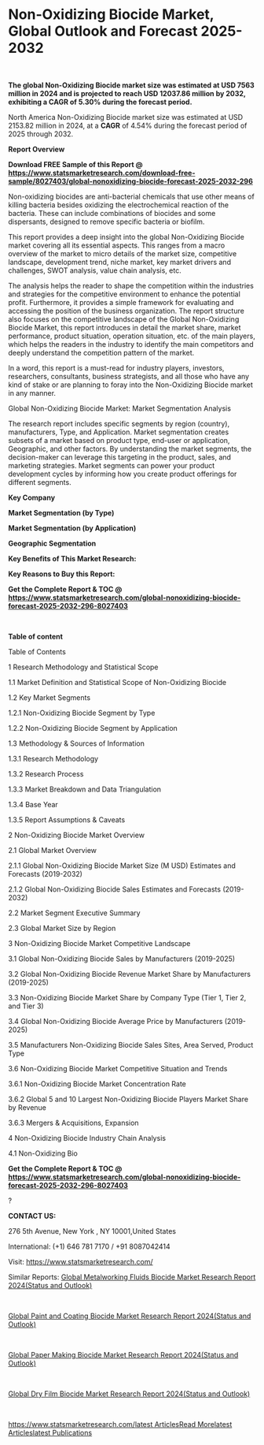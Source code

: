 <h1>Non-Oxidizing Biocide Market, Global Outlook and Forecast 2025-2032</h1><br/><p><strong>The global Non-Oxidizing Biocide market size was estimated at USD 7563 million in 2024 and is projected to reach USD 12037.86 million by 2032, exhibiting a <strong>CAGR</strong> of 5.30% during the forecast period.</strong></p>
 
 
 
 <p>North America Non-Oxidizing Biocide market size was estimated at USD 2153.82 million in 2024, at a <strong>CAGR</strong> of 4.54% during the forecast period of 2025 through 2032.</p>
 
 
 
 <p><strong>Report Overview</strong></p>
 
 
 
 <p><strong>Download FREE Sample of this Report @ <a href="https://www.statsmarketresearch.com/download-free-sample/8027403/global-nonoxidizing-biocide-forecast-2025-2032-296">https://www.statsmarketresearch.com/download-free-sample/8027403/global-nonoxidizing-biocide-forecast-2025-2032-296</a></strong></p>
 
 
 
 <p>Non-oxidizing biocides are anti-bacterial chemicals that use other means of killing bacteria besides oxidizing the electrochemical reaction of the bacteria. These can include combinations of biocides and some dispersants, designed to remove specific bacteria or biofilm.</p>
 
 
 
 <p>This report provides a deep insight into the global Non-Oxidizing Biocide market covering all its essential aspects. This ranges from a macro overview of the market to micro details of the market size, competitive landscape, development trend, niche market, key market drivers and challenges, SWOT analysis, value chain analysis, etc.</p>
 
 
 
 <p>The analysis helps the reader to shape the competition within the industries and strategies for the competitive environment to enhance the potential profit. Furthermore, it provides a simple framework for evaluating and accessing the position of the business organization. The report structure also focuses on the competitive landscape of the Global Non-Oxidizing Biocide Market, this report introduces in detail the market share, market performance, product situation, operation situation, etc. of the main players, which helps the readers in the industry to identify the main competitors and deeply understand the competition pattern of the market.</p>
 
 
 
 <p>In a word, this report is a must-read for industry players, investors, researchers, consultants, business strategists, and all those who have any kind of stake or are planning to foray into the Non-Oxidizing Biocide market in any manner.</p>
 
 
 
 <p>Global Non-Oxidizing Biocide Market: Market Segmentation Analysis</p>
 
 
 
 <p>The research report includes specific segments by region (country), manufacturers, Type, and Application. Market segmentation creates subsets of a market based on product type, end-user or application, Geographic, and other factors. By understanding the market segments, the decision-maker can leverage this targeting in the product, sales, and marketing strategies. Market segments can power your product development cycles by informing how you create product offerings for different segments.</p>
 
 
 
 <p><strong>Key Company</strong></p>
 
 
 
 <p><strong>Market Segmentation (by Type)</strong></p>
 
 
 
 <p><strong>Market Segmentation (<strong>by Application</strong>)</strong></p>
 
 
 
 <p><strong>Geographic Segmentation</strong></p>
 
 
 
 <p><strong>Key Benefits of This Market Research:</strong></p>
 
 
 
 <p><strong>Key <strong>Reasons to Buy</strong> this Report:</strong></p>
 
 
 
 <div><b>Get the Complete Report & TOC @ <a href="https://www.statsmarketresearch.com/global-nonoxidizing-biocide-forecast-2025-2032-296-8027403">https://www.statsmarketresearch.com/global-nonoxidizing-biocide-forecast-2025-2032-296-8027403</a></b></div>
 
 
 
 <p><br />
 
 <b>Table of content</b></p>
 
 
 
 <p>Table of Contents<br />
 
 1 Research Methodology and Statistical Scope<br />
 
 1.1 Market Definition and Statistical Scope of Non-Oxidizing Biocide<br />
 
 1.2 Key Market Segments<br />
 
 1.2.1 Non-Oxidizing Biocide Segment by Type<br />
 
 1.2.2 Non-Oxidizing Biocide Segment by Application<br />
 
 1.3 Methodology & Sources of Information<br />
 
 1.3.1 Research Methodology<br />
 
 1.3.2 Research Process<br />
 
 1.3.3 Market Breakdown and Data Triangulation<br />
 
 1.3.4 Base Year<br />
 
 1.3.5 Report Assumptions & Caveats<br />
 
 2 Non-Oxidizing Biocide Market Overview<br />
 
 2.1 Global Market Overview<br />
 
 2.1.1 Global Non-Oxidizing Biocide Market Size (M USD) Estimates and Forecasts (2019-2032)<br />
 
 2.1.2 Global Non-Oxidizing Biocide Sales Estimates and Forecasts (2019-2032)<br />
 
 2.2 Market Segment Executive Summary<br />
 
 2.3 Global Market Size by Region<br />
 
 3 Non-Oxidizing Biocide Market Competitive Landscape<br />
 
 3.1 Global Non-Oxidizing Biocide Sales by Manufacturers (2019-2025)<br />
 
 3.2 Global Non-Oxidizing Biocide Revenue Market Share by Manufacturers (2019-2025)<br />
 
 3.3 Non-Oxidizing Biocide Market Share by Company Type (Tier 1, Tier 2, and Tier 3)<br />
 
 3.4 Global Non-Oxidizing Biocide Average Price by Manufacturers (2019-2025)<br />
 
 3.5 Manufacturers Non-Oxidizing Biocide Sales Sites, Area Served, Product Type<br />
 
 3.6 Non-Oxidizing Biocide Market Competitive Situation and Trends<br />
 
 3.6.1 Non-Oxidizing Biocide Market Concentration Rate<br />
 
 3.6.2 Global 5 and 10 Largest Non-Oxidizing Biocide Players Market Share by Revenue<br />
 
 3.6.3 Mergers & Acquisitions, Expansion<br />
 
 4 Non-Oxidizing Biocide Industry Chain Analysis<br />
 
 4.1 Non-Oxidizing Bio</p>
 
 
 
 <div><b>Get the Complete Report & TOC @ <a href="https://www.statsmarketresearch.com/global-nonoxidizing-biocide-forecast-2025-2032-296-8027403">https://www.statsmarketresearch.com/global-nonoxidizing-biocide-forecast-2025-2032-296-8027403</a></b></div>
 
 
 
 <p>? </p>
 
 
 
 <p><b>CONTACT US:</b><br />
 
 276 5th Avenue, New York , NY 10001,United States<br />
 
 International: (+1) 646 781 7170 / +91 8087042414<br />
 
 Visit: <a href="https://www.statsmarketresearch.com/">https://www.statsmarketresearch.com/</a><br />
 
 Similar Reports: <a href="https://www.statsmarketresearch.com/global-nonoxidizing-biocide-forecast-2025-2032-296-8027403">Global Metalworking Fluids Biocide Market Research Report 2024(Status and Outlook)</a><br />
 
 <br />
 
 <a href="https://www.statsmarketresearch.com/global-nonoxidizing-biocide-forecast-2025-2032-296-8027403">Global Paint and Coating Biocide Market Research Report 2024(Status and Outlook)</a><br />
 
 <br />
 
 <a href="https://www.statsmarketresearch.com/global-nonoxidizing-biocide-forecast-2025-2032-296-8027403">Global Paper Making Biocide Market Research Report 2024(Status and Outlook)</a><br />
 
 <br />
 
 <a href="https://www.statsmarketresearch.com/global-nonoxidizing-biocide-forecast-2025-2032-296-8027403">Global Dry Film Biocide Market Research Report 2024(Status and Outlook)</a><br />
 
 <br />
 
 <a href="https://gyeongbokgung.com">https://www.statsmarketresearch.com/</a><a href="https://hallyeomaritime.com">latest Articles</a><a href="https://jingwansa.com">Read More</a><a href="https://nguoiviet.jp/">latest Articles</a><a href="https://www.intelmarketresearch.com/">latest Publications</a></p>